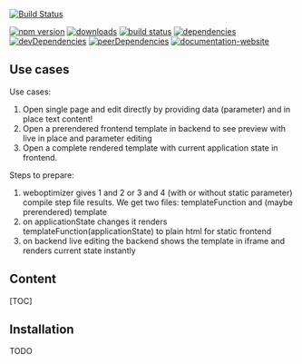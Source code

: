 <!-- !/usr/bin/env markdown
-*- coding: utf-8 -*- -->

<!-- region header
Copyright Torben Sickert 16.12.2012

License
-------

This library written by Torben Sickert stand under a creative commons naming
3.0 unported license. see http://creativecommons.org/licenses/by/3.0/deed.de
endregion -->

[![Build Status](https://travis-ci.org/thaibault/websiteBuilder.svg?branch=master)](https://travis-ci.org/thaibault/websiteBuilder)

[![npm version](https://badge.fury.io/js/website-builder.svg)](https://www.npmjs.com/package/website-builder)
[![downloads](https://img.shields.io/npm/dy/website-builder.svg)](https://www.npmjs.com/package/website-builder)
[![build status](https://travis-ci.org/thaibault/websiteBuilder.svg?branch=master)](https://travis-ci.org/thaibault/websiteBuilder)
[![dependencies](https://img.shields.io/david/thaibault/website-builder.svg)](https://david-dm.org/thaibault/website-builder)
[![devDependencies](https://img.shields.io/david/dev/thaibault/website-builder.svg)](https://david-dm.org/thaibault/website-builder=dev)
[![peerDependencies](https://img.shields.io/david/peer/thaibault/website-builder.svg)](https://david-dm.org/thaibault/website-builder?type=peer)
[![documentation-website](https://img.shields.io/website-up-down-green-red/http/torben.website/websiteBuilder.svg?label=documentation-website)](http://torben.website/websiteBuilder)

<!--|deDE:Einsatzmöglichkeiten-->
Use cases
---------

Use cases:

1. Open single page and edit directly by providing data (parameter) and in place text content!
2. Open a prerendered frontend template in backend to see preview with live in place and parameter editing
3. Open a complete rendered template with current application state in frontend.

Steps to prepare:

1. weboptimizer gives 1 and 2 or 3 and 4 (with or without static parameter) compile step file results. We get two files: templateFunction and (maybe prerendered) template
2. on applicationState changes it renders templateFunction(applicationState) to plain html for static frontend
3. on backend live editing the backend shows the template in iframe and renders current state instantly

<!--|deDE:Inhalt-->
Content
-------

<!--Place for automatic generated table of contents.-->
[TOC]

<!--|deDE:Installation-->
Installation
------------

TODO

<!-- region modline
vim: set tabstop=4 shiftwidth=4 expandtab:
vim: foldmethod=marker foldmarker=region,endregion:
endregion -->
